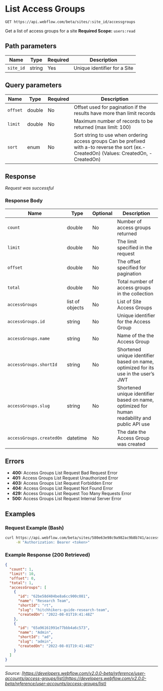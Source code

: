 # List Access Groups

```
GET https://api.webflow.com/beta/sites/:site_id/accessgroups
```

Get a list of access groups for a site
**Required Scope:** `users:read`


## Path parameters

| Name | Type | Required | Description |
|---|---|---|---|
| `site_id` | string | Yes | Unique identifier for a Site |




## Query parameters

| Name | Type | Required | Description |
|---|---|---|---|
| `offset` | double | No | Offset used for pagination if the results have more than limit records |
| `limit` | double | No | Maximum number of records to be returned (max limit: 100) |
| `sort` | enum | No | Sort string to use when ordering access groups Can be prefixed with a-to reverse the sort (ex.-CreatedOn) (Values: CreatedOn, -CreatedOn) |




## Response

_Request was successful_

### Response Body

| Name | Type | Optional | Description |
|---|---|---|---|
| `count` | double | No | Number of access groups returned |
| `limit` | double | No | The limit specified in the request |
| `offset` | double | No | The offset specified for pagination |
| `total` | double | No | Total number of access groups in the collection |
| `accessGroups` | list of objects | No | List of Site Access Groups |
| `accessGroups.id` | string | No | Unique identifier for the Access Group |
| `accessGroups.name` | string | No | Name of the the Access Group |
| `accessGroups.shortId` | string | No | Shortened unique identifier based on name, optimized for its use in the user’s JWT |
| `accessGroups.slug` | string | No | Shortened unique identifier based on name, optimized for human readability and public API use |
| `accessGroups.createdOn` | datetime | No | The date the Access Group was created |




## Errors

* **400:** Access Groups List Request Bad Request Error
* **401:** Access Groups List Request Unauthorized Error
* **403:** Access Groups List Request Forbidden Error
* **404:** Access Groups List Request Not Found Error
* **429:** Access Groups List Request Too Many Requests Error
* **500:** Access Groups List Request Internal Server Error




## Examples

### Request Example (Bash)

```bash
curl https://api.webflow.com/beta/sites/580e63e98c9a982ac9b8b741/accessgroups \
     -H "Authorization: Bearer <token>"
```

### Example Response (200 Retrieved)

```json
{
  "count": 1,
  "limit": 10,
  "offset": 0,
  "total": 1,
  "accessGroups": [
    {
      "id": "62be58d404be8a6cc900c081",
      "name": "Research Team",
      "shortId": "rt",
      "slug": "hitchhikers-guide-research-team",
      "createdOn": "2022-08-01T19:41:48Z"
    },
    {
      "id": "65a96161991e77bbb4a6c573",
      "name": "Admin",
      "shortId": "ad",
      "slug": "admin",
      "createdOn": "2022-08-01T19:41:48Z"
    }
  ]
}
```


---
*Source: [https://developers.webflow.com/v2.0.0-beta/reference/user-accounts/access-groups/list](https://developers.webflow.com/v2.0.0-beta/reference/user-accounts/access-groups/list)*